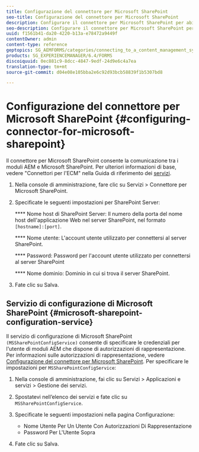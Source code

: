 ```yaml
---
title: Configurazione del connettore per Microsoft SharePoint
seo-title: Configurazione del connettore per Microsoft SharePoint
description: Configurare il connettore per Microsoft SharePoint per abilitare la comunicazione tra i moduli AEM e Microsoft SharePoint.
seo-description: Configurare il connettore per Microsoft SharePoint per abilitare la comunicazione tra i moduli AEM e Microsoft SharePoint.
uuid: f1561b41-da20-4220-b13a-e78472a9449f
contentOwner: admin
content-type: reference
geptopics: SG_AEMFORMS/categories/connecting_to_a_content_management_system
products: SG_EXPERIENCEMANAGER/6.4/FORMS
discoiquuid: 0ec881c9-8dcc-4847-9edf-24d9e6c4a7ea
translation-type: tm+mt
source-git-commit: d04e08e105bba2e6c92d93bcb58839f1b5307bd8

---
```



# Configurazione del connettore per Microsoft SharePoint {#configuring-connector-for-microsoft-sharepoint}

Il connettore per Microsoft SharePoint consente la comunicazione tra i moduli AEM e Microsoft SharePoint. Per ulteriori informazioni di base, vedere &quot;Connettori per l&#39;ECM&quot; nella Guida di riferimento dei [servizi](https://www.adobe.com/go/learn_aemforms_services_63).

1. Nella console di amministrazione, fare clic su Servizi > Connettore per Microsoft SharePoint.
1. Specificate le seguenti impostazioni per SharePoint Server:

   **** Nome host di SharePoint Server: Il numero della porta del nome host dell&#39;applicazione Web nel server SharePoint, nel formato `[hostname]:[port]`.

   **** Nome utente: L&#39;account utente utilizzato per connettersi al server SharePoint.

   **** Password: Password per l&#39;account utente utilizzato per connettersi al server SharePoint

   **** Nome dominio: Dominio in cui si trova il server SharePoint.

1. Fate clic su Salva.

## Servizio di configurazione di Microsoft SharePoint {#microsoft-sharepoint-configuration-service}

Il servizio di configurazione di Microsoft SharePoint `(MSSharePointConfigService)` consente di specificare le credenziali per l&#39;utente di moduli AEM che dispone di autorizzazioni di rappresentazione. Per informazioni sulle autorizzazioni di rappresentazione, vedere [Configurazione del connettore per Microsoft SharePoint](https://help.adobe.com/en_US/AEMForms/6.1/SharePointConfig/index.html). Per specificare le impostazioni per `MSSharePointConfigService`:

1. Nella console di amministrazione, fai clic su Servizi > Applicazioni e servizi > Gestione dei servizi.
1. Spostatevi nell’elenco dei servizi e fate clic su `MSSharePointConfigService`.
1. Specificate le seguenti impostazioni nella pagina Configurazione:

   * Nome Utente Per Un Utente Con Autorizzazioni Di Rappresentazione
   * Password Per L&#39;Utente Sopra

1. Fate clic su Salva.

